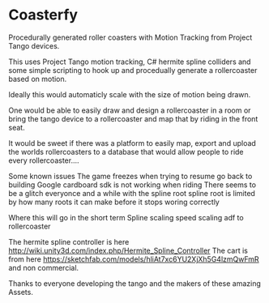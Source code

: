 # Coasterfy
Procedurally generated roller coasters with Motion Tracking from Project Tango devices.


This uses Project Tango motion tracking, C# hermite spline colliders and some simple scripting
to hook up and procedually generate a rollercoaster based on motion.


 Ideally this would automaticly scale with the size of motion being drawn.
 
 One would be able to easily draw and design a rollercoaster in a room or bring the tango device to a rollercoaster and map that by riding in the front seat.
 
 It would be sweet if there was a platform to easily map, export and upload the worlds rollercoasters to a database that would allow people to ride every rollercoaster....

 
 
 Some known issues
 The game freezes when trying to resume go back to building
 Google cardboard sdk is not working when riding
 There seems to be a glitch everyonce and a while with the spline root
 spline root is limited by how many roots it can make before it stops woring correctly
 
 
 Where this will go in the short term
 Spline scaling
 speed scaling
 adf to rollercoaster
 
 The hermite spline controller is here http://wiki.unity3d.com/index.php/Hermite_Spline_Controller
 The cart is from here https://sketchfab.com/models/hliAt7xc6YU2XjXh5G4lzmQwFmR and non commercial.
 
 Thanks to everyone developing the tango and the makers of these amazing Assets.
 

